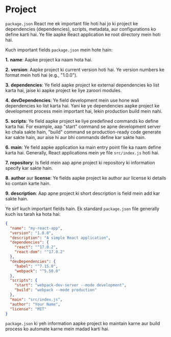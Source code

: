 
# Project 
`package.json` React me ek important file hoti hai jo ki project ke dependencies (dependencies), scripts, metadata, aur configurations ko define karti hai. Ye file aapke React application ke root directory mein hoti hai.

Kuch important fields `package.json` mein hote hain:

**1.** **name**: Aapke project ka naam hota hai.

**2.** **version**: Aapke project ki current version hoti hai. Ye version numbers ke format mein hoti hai (e.g., "1.0.0").

**3.** **dependencies**: Ye field aapke project ke external dependencies ko list karta hai, jaise ki aapke project ke liye zaroori modules.

**4.** **devDependencies**: Ye field development mein use hone wali dependencies ko list karta hai. Yani ke ye dependencies aapke project ke development process mein important hai, lekin production build mein nahi.

**5.** **scripts**: Ye field aapke project ke liye predefined commands ko define karta hai. For example, aap "start" command se apne development server ko chala sakte hain, "build" command se production-ready code generate kar sakte hain, aur aise hi aur bhi commands define kar sakte hain.

**6.** **main**: Ye field aapke application ka main entry point file ka naam define karta hai. Generally, React applications mein ye file `src/index.js` hoti hai.

**7.** **repository**: Is field mein aap apne project ki repository ki information specify kar sakte hain.

**8.** **author** aur **license**: Ye fields aapke project ke author aur license ki details ko contain karte hain.

**9.** **description**: Aap apne project ki short description is field mein add kar sakte hain.

Ye sirf kuch important fields hain. Ek standard `package.json` file generally kuch iss tarah ka hota hai:

```json
{
  "name": "my-react-app",
  "version": "1.0.0",
  "description": "A simple React application",
  "dependencies": {
    "react": "^17.0.2",
    "react-dom": "^17.0.2"
  },
  "devDependencies": {
    "babel": "^7.15.0",
    "webpack": "^5.50.0"
  },
  "scripts": {
    "start": "webpack-dev-server --mode development",
    "build": "webpack --mode production"
  },
  "main": "src/index.js",
  "author": "Your Name",
  "license": "MIT"
}
```

`package.json` ki yeh information aapke project ko maintain karne aur build process ko automate karne mein madad karti hai.

